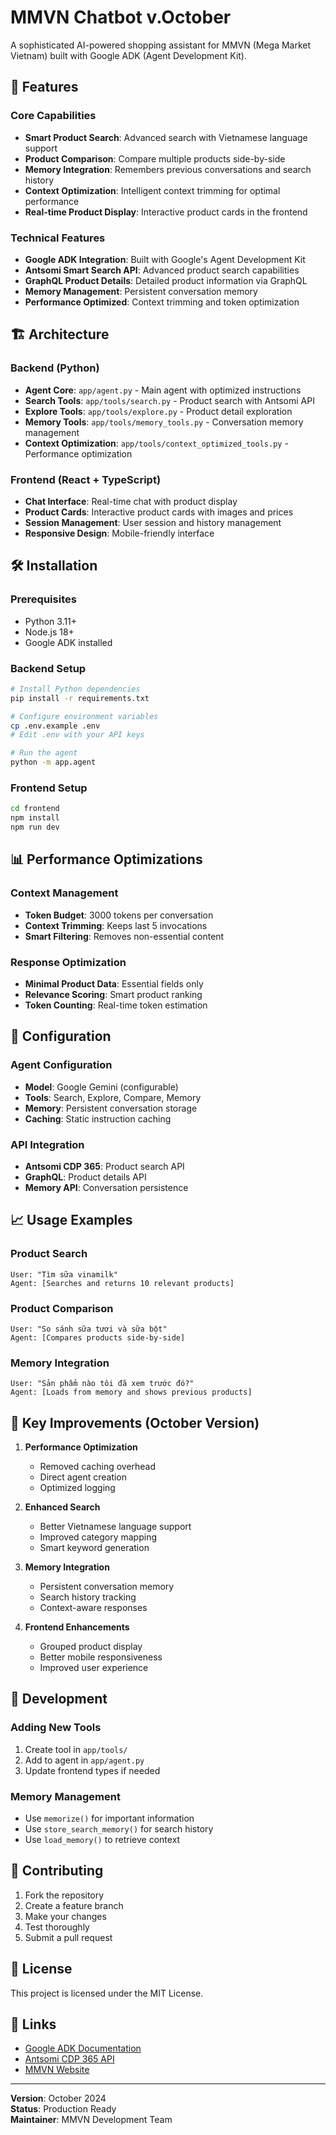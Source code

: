 # MMVN Chatbot v.October

A sophisticated AI-powered shopping assistant for MMVN (Mega Market Vietnam) built with Google ADK (Agent Development Kit).

## 🚀 Features

### Core Capabilities
- **Smart Product Search**: Advanced search with Vietnamese language support
- **Product Comparison**: Compare multiple products side-by-side
- **Memory Integration**: Remembers previous conversations and search history
- **Context Optimization**: Intelligent context trimming for optimal performance
- **Real-time Product Display**: Interactive product cards in the frontend

### Technical Features
- **Google ADK Integration**: Built with Google's Agent Development Kit
- **Antsomi Smart Search API**: Advanced product search capabilities
- **GraphQL Product Details**: Detailed product information via GraphQL
- **Memory Management**: Persistent conversation memory
- **Performance Optimized**: Context trimming and token optimization

## 🏗️ Architecture

### Backend (Python)
- **Agent Core**: `app/agent.py` - Main agent with optimized instructions
- **Search Tools**: `app/tools/search.py` - Product search with Antsomi API
- **Explore Tools**: `app/tools/explore.py` - Product detail exploration
- **Memory Tools**: `app/tools/memory_tools.py` - Conversation memory management
- **Context Optimization**: `app/tools/context_optimized_tools.py` - Performance optimization

### Frontend (React + TypeScript)
- **Chat Interface**: Real-time chat with product display
- **Product Cards**: Interactive product cards with images and prices
- **Session Management**: User session and history management
- **Responsive Design**: Mobile-friendly interface

## 🛠️ Installation

### Prerequisites
- Python 3.11+
- Node.js 18+
- Google ADK installed

### Backend Setup
```bash
# Install Python dependencies
pip install -r requirements.txt

# Configure environment variables
cp .env.example .env
# Edit .env with your API keys

# Run the agent
python -m app.agent
```

### Frontend Setup
```bash
cd frontend
npm install
npm run dev
```

## 📊 Performance Optimizations

### Context Management
- **Token Budget**: 3000 tokens per conversation
- **Context Trimming**: Keeps last 5 invocations
- **Smart Filtering**: Removes non-essential content

### Response Optimization
- **Minimal Product Data**: Essential fields only
- **Relevance Scoring**: Smart product ranking
- **Token Counting**: Real-time token estimation

## 🔧 Configuration

### Agent Configuration
- **Model**: Google Gemini (configurable)
- **Tools**: Search, Explore, Compare, Memory
- **Memory**: Persistent conversation storage
- **Caching**: Static instruction caching

### API Integration
- **Antsomi CDP 365**: Product search API
- **GraphQL**: Product details API
- **Memory API**: Conversation persistence

## 📈 Usage Examples

### Product Search
```
User: "Tìm sữa vinamilk"
Agent: [Searches and returns 10 relevant products]
```

### Product Comparison
```
User: "So sánh sữa tươi và sữa bột"
Agent: [Compares products side-by-side]
```

### Memory Integration
```
User: "Sản phẩm nào tôi đã xem trước đó?"
Agent: [Loads from memory and shows previous products]
```

## 🎯 Key Improvements (October Version)

1. **Performance Optimization**
   - Removed caching overhead
   - Direct agent creation
   - Optimized logging

2. **Enhanced Search**
   - Better Vietnamese language support
   - Improved category mapping
   - Smart keyword generation

3. **Memory Integration**
   - Persistent conversation memory
   - Search history tracking
   - Context-aware responses

4. **Frontend Enhancements**
   - Grouped product display
   - Better mobile responsiveness
   - Improved user experience

## 📝 Development

### Adding New Tools
1. Create tool in `app/tools/`
2. Add to agent in `app/agent.py`
3. Update frontend types if needed

### Memory Management
- Use `memorize()` for important information
- Use `store_search_memory()` for search history
- Use `load_memory()` to retrieve context

## 🤝 Contributing

1. Fork the repository
2. Create a feature branch
3. Make your changes
4. Test thoroughly
5. Submit a pull request

## 📄 License

This project is licensed under the MIT License.

## 🔗 Links

- [Google ADK Documentation](https://google.github.io/adk-docs/)
- [Antsomi CDP 365 API](https://search.ants.tech)
- [MMVN Website](https://online.mmvietnam.com)

---

**Version**: October 2024  
**Status**: Production Ready  
**Maintainer**: MMVN Development Team